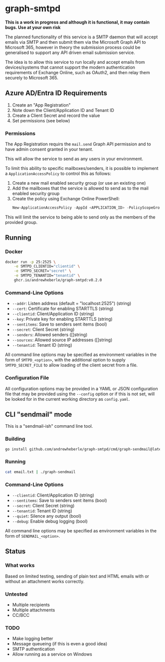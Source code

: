 # graph-smtpd

**This is a work in progress and although it is functional, it may contain bugs. Use at your own risk**

The planned functionality of this service is a SMTP daemon that will accept emails via SMTP and then submit them via the Microsoft Graph API to Microsoft 365, however in theory the submission process could be generalised to support any API driven email submission service.

The idea is to allow this service to run locally and accept emails from devices/systems that cannot support the modern authentication requirements of Exchange Online, such as OAuth2, and then relay them securely to Microsoft 365.

## Azure AD/Entra ID Requirements

1. Create an "App Registration"
2. Note down the Client/Application ID and Tenant ID
3. Create a Client Secret and record the value
4. Set permissions (see below)

### Permissions

The App Registration requirs the `mail.send` Graph API permission and to have admin consent granted in your tenant.

This will allow the service to send as any users in your environment.

To limit this ability to specific mailboxes/senders, it is possible to implement a `ApplicationAccessPolicy` to control this as follows:

1. Create a new mail enabled security group (or use an existing one)
2. Add the mailboxes that the service is allowed to send as to the mail enabled security group
3. Create the policy using Exchange Online PowerShell:
   ```powershell
   New-ApplicationAccessPolicy -AppId <APPLICATION_ID> -PolicyScopeGroupId <GROUP_EMAIL_ADDRESS> -AccessRight RestrictAccess -Description <DESCRIPTION>
   ```

This will limit the service to being able to send only as the members of the provided group.

## Running

### Docker

```sh
docker run -p 25:2525 \
    -e SMTPD_CLIENTID="clientid" \
    -e SMTPD_SECRET="secret" \
    -e SMTPD_TENANTID="tenantid" \
    ghcr.io/andrewheberle/graph-smtpd:v0.2.0
```

### Command-Line Options

* `--addr`: Listen address (default = "localhost:2525") (string)
* `--cert`: Certificate for enabling STARTTLS (string)
* `--clientid`: Client/Application ID (string)
* `--key`: Private key for enabling STARTTLS (string)
* `--sentitems`: Save to senders sent items (bool)
* `--secret`: Client Secret (string)
* `--senders`: Allowed senders ([]string)
* `--sources`: Allowed source IP addresses ([]string)
* `--tenantid`: Tenant ID (string)

All command line options may be specified as environment variables in the form of `SMTPD_<option>`, with the additional option to supply `SMTPD_SECRET_FILE` to allow loading of the client secret from a file.

### Configuration File

All configuration options may be provided in a YAML or JSON configuration file that may be provided using the `--config` option or if this is not set, will be looked for in the current working directory as `config.yaml`.

## CLI "sendmail" mode

This is a "sendmail-ish" command line tool.

### Building

```sh
go install github.com/andrewheberle/graph-smtpd/cmd/graph-sendmail@latest
```

### Running

```sh
cat email.txt | ./graph-sendmail
```

### Command-Line Options

* `--clientid`: Client/Application ID (string)
* `--sentitems`: Save to senders sent items (bool)
* `--secret`: Client Secret (string)
* `--tenantid`: Tenant ID (string)
* `--quiet`: Silence any output (bool)
* `--debug`: Enable debug logging (bool)

All command line options may be specified as environment variables in the form of `SENDMAIL_<option>`.

## Status

### What works

Based on limited testing, sending of plain text and HTML emails with or without an attachment works correctly.

### Untested

* Multiple recipients
* Multiple attachments
* CC/BCC

### TODO

* Make logging better
* Message queueing (if this is even a good idea)
* SMTP authentication
* Allow running as a service on Windows
